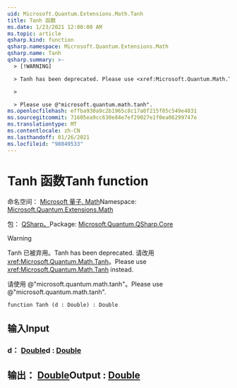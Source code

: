 ```yaml
---
uid: Microsoft.Quantum.Extensions.Math.Tanh
title: Tanh 函数
ms.date: 1/23/2021 12:00:00 AM
ms.topic: article
qsharp.kind: function
qsharp.namespace: Microsoft.Quantum.Extensions.Math
qsharp.name: Tanh
qsharp.summary: >-
  > [!WARNING]

  > Tanh has been deprecated. Please use <xref:Microsoft.Quantum.Math.Tanh> instead.

  >

  > Please use @"microsoft.quantum.math.tanh".
ms.openlocfilehash: effba930a9c2b1965c8c17a0f215f85c549e4831
ms.sourcegitcommit: 71605ea9cc630e84e7ef29027e1f0ea06299747e
ms.translationtype: MT
ms.contentlocale: zh-CN
ms.lasthandoff: 01/26/2021
ms.locfileid: "98849533"
---
```

# <a name="tanh-function"></a><span data-ttu-id="2fc1e-102">Tanh 函数</span><span class="sxs-lookup"><span data-stu-id="2fc1e-102">Tanh function</span></span>

<span data-ttu-id="2fc1e-103">命名空间： [Microsoft 量子. Math](xref:Microsoft.Quantum.Extensions.Math)</span><span class="sxs-lookup"><span data-stu-id="2fc1e-103">Namespace: [Microsoft.Quantum.Extensions.Math](xref:Microsoft.Quantum.Extensions.Math)</span></span>

<span data-ttu-id="2fc1e-104">包： [QSharp。](https://nuget.org/packages/Microsoft.Quantum.QSharp.Core)</span><span class="sxs-lookup"><span data-stu-id="2fc1e-104">Package: [Microsoft.Quantum.QSharp.Core](https://nuget.org/packages/Microsoft.Quantum.QSharp.Core)</span></span>


> [!WARNING]
> <span data-ttu-id="2fc1e-105">Tanh 已被弃用。</span><span class="sxs-lookup"><span data-stu-id="2fc1e-105">Tanh has been deprecated.</span></span> <span data-ttu-id="2fc1e-106">请改用 <xref:Microsoft.Quantum.Math.Tanh>。</span><span class="sxs-lookup"><span data-stu-id="2fc1e-106">Please use <xref:Microsoft.Quantum.Math.Tanh> instead.</span></span>
>
> <span data-ttu-id="2fc1e-107">请使用 @"microsoft.quantum.math.tanh"。</span><span class="sxs-lookup"><span data-stu-id="2fc1e-107">Please use @"microsoft.quantum.math.tanh".</span></span>



```qsharp
function Tanh (d : Double) : Double
```


## <a name="input"></a><span data-ttu-id="2fc1e-108">输入</span><span class="sxs-lookup"><span data-stu-id="2fc1e-108">Input</span></span>

### <a name="d--double"></a><span data-ttu-id="2fc1e-109">d： [Double](xref:microsoft.quantum.lang-ref.double)</span><span class="sxs-lookup"><span data-stu-id="2fc1e-109">d : [Double](xref:microsoft.quantum.lang-ref.double)</span></span>





## <a name="output--double"></a><span data-ttu-id="2fc1e-110">输出： [Double](xref:microsoft.quantum.lang-ref.double)</span><span class="sxs-lookup"><span data-stu-id="2fc1e-110">Output : [Double](xref:microsoft.quantum.lang-ref.double)</span></span>

